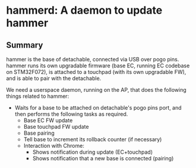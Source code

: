 # hammerd: A daemon to update hammer

## Summary

hammer is the base of detachable, connected via USB over pogo pins. hammer runs
its own upgradable firmware (base EC, running EC codebase on STM32F072), is
attached to a touchpad (with its own upgradable FW), and is able to pair with
the detachable.

We need a userspace daemon, running on the AP, that does the following things
related to hammer:

- Waits for a base to be attached on detachable's pogo pins port, and then
  performs the following tasks as required.
  - Base EC FW update
  - Base touchpad FW update
  - Base pairing
  - Tell base to increment its rollback counter (if necessary)
  - Interaction with Chrome:
    - Shows notification during update (EC+touchpad)
    - Shows notification that a new base is connected (pairing)
